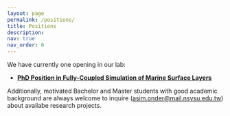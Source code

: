 ```yaml
---
layout: page
permalink: /positions/
title: Positions
description: 
nav: true
nav_order: 6
---
```


We have currently one opening in our lab:
  -  <b> <a href="../assets/pdf/PhdPosition_MAerHydLab.pdf"> PhD Position in Fully-Coupled Simulation of Marine Surface Layers</a> </b>
    
Additionally, motivated Bachelor and Master students with good academic background are always welcome to inquire (<a href="mailto:asim.onder@mail.nsysu.edu.tw">asim.onder@mail.nsysu.edu.tw</a>) about availabe research projects. 

